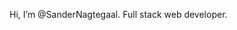 Hi, I’m @SanderNagtegaal. Full stack web developer.
<!---
SanderNagtegaal/SanderNagtegaal is a ✨ special ✨ repository because its `README.md` (this file) appears on your GitHub profile.
You can click the Preview link to take a look at your changes.
--->
